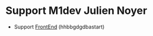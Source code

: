 # Support M1dev Julien Noyer

- Support [FrontEnd](https://dws-paris.github.io/FRONTsupport/) (hhbbgdgdbastart)